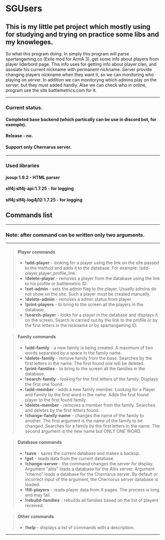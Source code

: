 # SGUsers
This is my little pet project which mostly using for studying and trying on practice some libs and my knowleges.
---
So what this program doing. In simply this program will parse spartangaming.co (Exile mod for ArmA 3), get some info about players from player liderbord page. This info uses for getting info about player clan, and asosiate his current nickname with permanent nickname. Server provide changing players nickname when they want it, so we can monitoring who playing on server. In addition we can monitoryng which admins play on the server, but they must added handly. Alse we can check who in online, program use the site battlemetrics.com for it.
***

### Current status.
#### Completed base backend (which partically can be use in discord bot, for exemple).
#### Release - no.
#### Support only Chernarus server.
***

### Used libraries
#### jsoup:1.9.2 - HTML parser
#### slf4j:slf4j-api:1.7.25 - for logging
#### slf4j:slf4j-log4j12:1.7.25 - for logging

## Commands list
---
### Note: after command can be written **only** two arguments.
---
>#### Player commands
>
>* **!add-player** - looking for a player using the link on the site passed to the method and adds it to the database. For example: !add-player player_profile_link.
>* **!delete-player** - removes a player from the database using the link to his profile or battlemetric ID.
>* **!set-admin** - sets the admin flag to the player. Usually admins do not show on the site. Such a player must be created manually.
>* **!delete-admin** - removes a admin status from player.
>* **!print-players** - to bring to the screen all the players in the database.
>* **!search-player** - looks for a player in the database and displays it on the screen. Search is carried out by the link to the profile or by the first letters in the nickname or by spartangaming ID.

>#### Family commands
>
>* **!add-family** - a new family is being created. A maximum of two words separated by a space in the family name.
>* **!delete-family** - remove family from the base. Searches by the first letters in the name. The first found one will be deleted.
>* **!print-families** - to bring to the screen all the families in the database.
>* **!search-family** - looking for the first letters of the family. Displays the first one found.
>* **!add-member** - adds a new family member. Looking for a Player and Family by the first word in the name. Adds the first found player to the first found family.
>* **!delete-member** - removes a member from the family. Searches and deletes by the first letters found.
>* **!change-family-name** - changes the name of the family to another. The first argument is the name of the family to be changed. Searches for a family by the first letters in the name. The second argument is the new name but ONLY ONE WORD.

>#### Database commands
>
>* **!save** - saves the current database and makes a backup.
>* **!get** - reads data from the current database.
>* **!change-server** - the command changes the server for display. Argument \"altis\" loads a database for the Altis server. Argument \"cherno\" loads a database for the Chernarus server. By default or incorrect input of the argument, the Chernorus server database is loaded.
>* **!fill-players** - reads player data from X pages. The process is long and may fail.
>* **!rebuild-families** - rebuilds all families based on the list of players received.

>#### Other commands
>
>* **!help** - displays a list of commands with a description.
---

